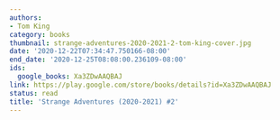 ```yaml
---
authors:
- Tom King
category: books
thumbnail: strange-adventures-2020-2021-2-tom-king-cover.jpg
date: '2020-12-22T07:34:47.750166-08:00'
end_date: '2020-12-25T08:08:00.236109-08:00'
ids:
  google_books: Xa3ZDwAAQBAJ
link: https://play.google.com/store/books/details?id=Xa3ZDwAAQBAJ
status: read
title: 'Strange Adventures (2020-2021) #2'
---
```

